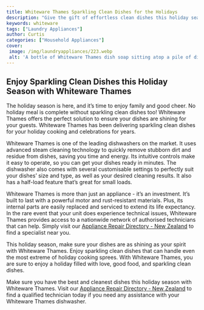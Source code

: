 ```yaml
---
title: Whiteware Thames Sparkling Clean Dishes for the Holidays
description: "Give the gift of effortless clean dishes this holiday season with Whiteware Thames top-of-the-line range of dishwashers and detergents Get a sparkling clean start to 2020 with a little help from Whiteware Thames"
keywords: whiteware
tags: ["Laundry Appliances"]
author: Curtis
categories: ["Household Appliances"]
cover: 
 image: /img/laundryappliances/223.webp
 alt: 'A bottle of Whiteware Thames dish soap sitting atop a pile of dishes with a festive holiday background'
---
```

## Enjoy Sparkling Clean Dishes this Holiday Season with Whiteware Thames

The holiday season is here, and it’s time to enjoy family and good cheer. No holiday meal is complete without sparkling clean dishes too! Whiteware Thames offers the perfect solution to ensure your dishes are shining for your guests. Whiteware Thames has been delivering sparkling clean dishes for your holiday cooking and celebrations for years.

Whiteware Thames is one of the leading dishwashers on the market. It uses advanced steam cleaning technology to quickly remove stubborn dirt and residue from dishes, saving you time and energy. Its intuitive controls make it easy to operate, so you can get your dishes ready in minutes. The dishwasher also comes with several customisable settings to perfectly suit your dishes’ size and type, as well as your desired cleaning results. It also has a half-load feature that’s great for small loads.

Whiteware Thames is more than just an appliance - it’s an investment. It’s built to last with a powerful motor and rust-resistant materials. Plus, its internal parts are easily replaced and serviced to extend its life expectancy. In the rare event that your unit does experience technical issues, Whiteware Thames provides access to a nationwide network of authorised technicians that can help. Simply visit our [Appliance Repair Directory - New Zealand](./pages/appliance-repair-technicians/new-zealand) to find a specialist near you.

This holiday season, make sure your dishes are as shining as your spirit with Whiteware Thames. Enjoy sparkling clean dishes that can handle even the most extreme of holiday cooking sprees. With Whiteware Thames, you are sure to enjoy a holiday filled with love, good food, and sparkling clean dishes. 

Make sure you have the best and cleanest dishes this holiday season with Whiteware Thames. Visit our [Appliance Repair Directory - New Zealand](./pages/appliance-repair-technicians/new-zealand) to find a qualified technician today if you need any assistance with your Whiteware Thames dishwasher.
